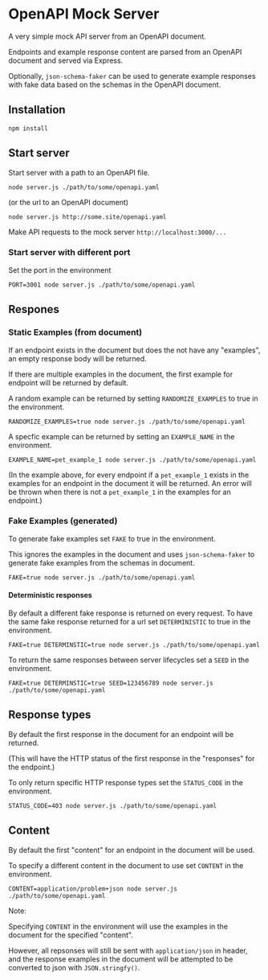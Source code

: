 # OpenAPI Mock Server

A very simple mock API server from an OpenAPI document. 

Endpoints and example response content are parsed from an OpenAPI document and served via Express.

Optionally, `json-schema-faker` can be used to generate example responses with fake data based on the schemas in the OpenAPI document.

## Installation

```
npm install
```

## Start server

Start server with a path to an OpenAPI file.

```
node server.js ./path/to/some/openapi.yaml
```

(or the url to an OpenAPI document)

```
node server.js http://some.site/openapi.yaml
```

Make API requests to the mock server `http://localhost:3000/...`

### Start server with different port

Set the port in the environment

```
PORT=3001 node server.js ./path/to/some/openapi.yaml
```

## Respones

### Static Examples (from document)

If an endpoint exists in the document but does the not have any "examples", an empty response body will be returned.

If there are multiple examples in the document, the first example for endpoint will be returned by default.

A random example can be returned by setting `RANDOMIZE_EXAMPLES` to true in the environment.

```
RANDOMIZE_EXAMPLES=true node server.js ./path/to/some/openapi.yaml
```

A specfic example can be returned by setting an `EXAMPLE_NAME` in the environment.

```
EXAMPLE_NAME=pet_example_1 node server.js ./path/to/some/openapi.yaml
```
(In the example above, for every endpoint if a `pet_example_1` exists in the examples for an endpoint in the document it will be returned. An error will be thrown when there is not a `pet_example_1` in the examples for an endpoint.)

### Fake Examples (generated)

To generate fake examples set `FAKE` to true in the environment.

This ignores the examples in the document and uses `json-schema-faker` to generate fake examples from the schemas in document.

```
FAKE=true node server.js ./path/to/some/openapi.yaml
```

#### Deterministic responses

By default a different fake response is returned on every request. To have the same fake response returned for a url set `DETERMINISTIC` to true in the environment.

```
FAKE=true DETERMINSTIC=true node server.js ./path/to/some/openapi.yaml
```

To return the same responses between server lifecycles set a `SEED` in the environment.

```
FAKE=true DETERMINSTIC=true SEED=123456789 node server.js ./path/to/some/openapi.yaml
```

## Response types

By default the first response in the document for an endpoint will be returned. 

(This will have the HTTP status of the first response in the "responses" for the endpoint.)

To only return specific HTTP response types set the `STATUS_CODE` in the environment.

```
STATUS_CODE=403 node server.js ./path/to/some/openapi.yaml
```

## Content

By default the first "content" for an endpoint in the document will be used.

To specify a different content in the document to use set `CONTENT` in the environment.

```
CONTENT=application/problem+json node server.js ./path/to/some/openapi.yaml
```

Note: 

Specifying `CONTENT` in the environment will use the examples in the document for the specified "content". 

However, all repsonses will still be sent with `application/json` in header, and the response examples in the document will be attempted to be converted to json with `JSON.stringfy()`.
